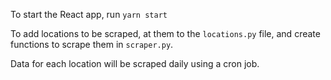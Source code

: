 To start the React app, run `yarn start`

To add locations to be scraped, at them to the `locations.py` file, and create functions to scrape them in `scraper.py`.

Data for each location will be scraped daily using a cron job.
